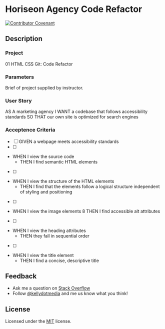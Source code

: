 # Horiseon Agency Code Refactor
[![Contributor Covenant](https://img.shields.io/badge/Contributor%20Covenant-v2.0%20adopted-ff69b4.svg)](code_of_conduct.md)

## Description
### Project 
01 HTML CSS Git: Code Refactor

### Parameters
Brief of project supplied by instructor.

### User Story
AS A marketing agency
I WANT a codebase that follows accessibility standards
SO THAT our own site is optimized for search engines

### Acceptence Criteria
- [ ] GIVEN a webpage meets accessibility standards
- [ ]
* WHEN I view the source code
  * THEN I find semantic HTML elements
- [ ] 
* WHEN I view the structure of the HTML elements
  * THEN I find that the elements follow a logical structure independent of styling and positioning
- [ ] 
* WHEN I view the image elements
  8 THEN I find accessible alt attributes
- [ ]
* WHEN I view the heading attributes
  * THEN they fall in sequential order
- [ ] 
* WHEN I view the title element
  * THEN I find a concise, descriptive title


## Feedback
* Ask me a question on [Stack Overflow](https://stackoverflow.com/users/13296428/kellydotmedia)
* Follow [@kellydotmedia](https://twitter.com/kellydotmedia) and me us know what you think!

## License
Licensed under the [MIT](LICENSE.txt) license.